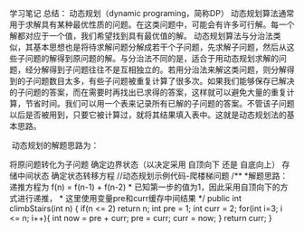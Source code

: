 学习笔记
总结：
动态规划（dynamic programing，简称DP）
​ 动态规划算法通常用于求解具有某种最优性质的问题。在这类问题中，可能会有许多可行解。每一个解都对应于一个值，我们希望找到具有最优值的解。 动态规划算法与分治法类似，其基本思想也是将待求解问题分解成若干个子问题，先求解子问题，然后从这些子问题的解得到原问题的解。与分治法不同的是，适合于用动态规划求解的问题，经分解得到子问题往往不是互相独立的。若用分治法来解这类问题，则分解得到的子问题数目太多，有些子问题被重复计算了很多次。如果我们能够保存已解决的子问题的答案，而在需要时再找出已求得的答案，这样就可以避免大量的重复计算，节省时间。我们可以用一个表来记录所有已解的子问题的答案。不管该子问题以后是否被用到，只要它被计算过，就将其结果填入表中。这就是动态规划法的基本思路。

​ 动态规划的解题思路为：

将原问题转化为子问题
确定边界状态（以决定采用 自顶向下 还是 自底向上）
存储中间状态
确定状态转移方程
    //动态规划示例代码-爬楼梯问题
	/**
     *解题思路：递推方程为 f(n) = f(n-1) + f(n-2)
     * 已知第一步的值为1，因此采用自顶向下的方式进行递推，
     * 这里使用变量pre和curr缓存中间结果
     */
    public int climbStairs(int n) {
        if(n <= 2) return n;
        int pre = 1;
        int curr = 2;
        for(int i=3; i <= n; i++){
            int now = pre + curr;
            pre = curr;
            curr = now;
        }
        return curr;
    }